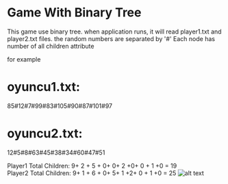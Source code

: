 # Game With Binary Tree 
This game use binary tree.
when application runs, it will read player1.txt and player2.txt files. the random numbers are separated by '#'
Each node has number of all children attribute

for example
# oyuncu1.txt:
85#12#7#99#83#105#90#87#101#97 
# oyuncu2.txt:
12#5#8#63#45#38#34#60#47#51 </br>

 Player1 Total Children: 9+ 2 + 5 + 0+ 0+ 2 +0+ 0 + 1 +0 = 19 </br>
 Player2 Total Children: 9+ 1 + 6 + 0+ 5+ 1 +2+ 0 + 1 +0 = 25 
![alt text](https://imglink.io/ib/jyvg2BypjM.JPG)

